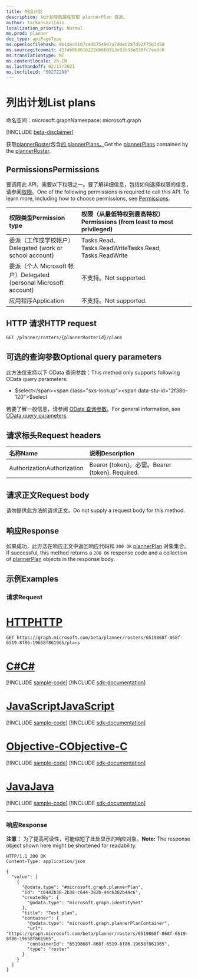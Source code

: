 ```yaml
---
title: 列出计划
description: 从计划导航属性获取 plannerPlan 资源。
author: tarkansevilmis
localization_priority: Normal
ms.prod: planner
doc_type: apiPageType
ms.openlocfilehash: 9b1dec9107ced8754947a7ddeb287d52f75b3d58
ms.sourcegitcommit: 42fdb068616222eb6b0813e93b33e830fc7eedc0
ms.translationtype: MT
ms.contentlocale: zh-CN
ms.lasthandoff: 02/17/2021
ms.locfileid: "50272298"
---
```

# <a name="list-plans"></a><span data-ttu-id="2f38b-103">列出计划</span><span class="sxs-lookup"><span data-stu-id="2f38b-103">List plans</span></span>
<span data-ttu-id="2f38b-104">命名空间：microsoft.graph</span><span class="sxs-lookup"><span data-stu-id="2f38b-104">Namespace: microsoft.graph</span></span>

[!INCLUDE [beta-disclaimer](../../includes/beta-disclaimer.md)]

<span data-ttu-id="2f38b-105">获取[plannerRoster](../resources/plannerplan.md)包含[的 plannerPlans。](../resources/plannerRoster.md)</span><span class="sxs-lookup"><span data-stu-id="2f38b-105">Get the [plannerPlans](../resources/plannerplan.md) contained by the [plannerRoster](../resources/plannerRoster.md).</span></span>

## <a name="permissions"></a><span data-ttu-id="2f38b-106">Permissions</span><span class="sxs-lookup"><span data-stu-id="2f38b-106">Permissions</span></span>
<span data-ttu-id="2f38b-p101">要调用此 API，需要以下权限之一。要了解详细信息，包括如何选择权限的信息，请参阅[权限](/graph/permissions-reference)。</span><span class="sxs-lookup"><span data-stu-id="2f38b-p101">One of the following permissions is required to call this API. To learn more, including how to choose permissions, see [Permissions](/graph/permissions-reference).</span></span>

|<span data-ttu-id="2f38b-109">权限类型</span><span class="sxs-lookup"><span data-stu-id="2f38b-109">Permission type</span></span>|<span data-ttu-id="2f38b-110">权限（从最低特权到最高特权）</span><span class="sxs-lookup"><span data-stu-id="2f38b-110">Permissions (from least to most privileged)</span></span>|
|:---|:---|
|<span data-ttu-id="2f38b-111">委派（工作或学校帐户）</span><span class="sxs-lookup"><span data-stu-id="2f38b-111">Delegated (work or school account)</span></span>|<span data-ttu-id="2f38b-112">Tasks.Read、Tasks.ReadWrite</span><span class="sxs-lookup"><span data-stu-id="2f38b-112">Tasks.Read, Tasks.ReadWrite</span></span>|
|<span data-ttu-id="2f38b-113">委派（个人 Microsoft 帐户）</span><span class="sxs-lookup"><span data-stu-id="2f38b-113">Delegated (personal Microsoft account)</span></span>|<span data-ttu-id="2f38b-114">不支持。</span><span class="sxs-lookup"><span data-stu-id="2f38b-114">Not supported.</span></span>|
|<span data-ttu-id="2f38b-115">应用程序</span><span class="sxs-lookup"><span data-stu-id="2f38b-115">Application</span></span>|<span data-ttu-id="2f38b-116">不支持。</span><span class="sxs-lookup"><span data-stu-id="2f38b-116">Not supported.</span></span>|

## <a name="http-request"></a><span data-ttu-id="2f38b-117">HTTP 请求</span><span class="sxs-lookup"><span data-stu-id="2f38b-117">HTTP request</span></span>

<!-- {
  "blockType": "ignored"
}
-->
``` http
GET /planner/rosters/{plannerRosterId}/plans
```

## <a name="optional-query-parameters"></a><span data-ttu-id="2f38b-118">可选的查询参数</span><span class="sxs-lookup"><span data-stu-id="2f38b-118">Optional query parameters</span></span>
<span data-ttu-id="2f38b-119">此方法仅支持以下 OData 查询参数：</span><span class="sxs-lookup"><span data-stu-id="2f38b-119">This method only supports following OData query parameters:</span></span>

- <span data-ttu-id="2f38b-120">$select</span><span class="sxs-lookup"><span data-stu-id="2f38b-120">$select</span></span>

<span data-ttu-id="2f38b-121">若要了解一般信息，请参阅 [OData 查询参数](/graph/query-parameters)。</span><span class="sxs-lookup"><span data-stu-id="2f38b-121">For general information, see [OData query parameters](/graph/query-parameters).</span></span>

## <a name="request-headers"></a><span data-ttu-id="2f38b-122">请求标头</span><span class="sxs-lookup"><span data-stu-id="2f38b-122">Request headers</span></span>
|<span data-ttu-id="2f38b-123">名称</span><span class="sxs-lookup"><span data-stu-id="2f38b-123">Name</span></span>|<span data-ttu-id="2f38b-124">说明</span><span class="sxs-lookup"><span data-stu-id="2f38b-124">Description</span></span>|
|:---|:---|
|<span data-ttu-id="2f38b-125">Authorization</span><span class="sxs-lookup"><span data-stu-id="2f38b-125">Authorization</span></span>|<span data-ttu-id="2f38b-p102">Bearer {token}。必需。</span><span class="sxs-lookup"><span data-stu-id="2f38b-p102">Bearer {token}. Required.</span></span>|

## <a name="request-body"></a><span data-ttu-id="2f38b-128">请求正文</span><span class="sxs-lookup"><span data-stu-id="2f38b-128">Request body</span></span>
<span data-ttu-id="2f38b-129">请勿提供此方法的请求正文。</span><span class="sxs-lookup"><span data-stu-id="2f38b-129">Do not supply a request body for this method.</span></span>

## <a name="response"></a><span data-ttu-id="2f38b-130">响应</span><span class="sxs-lookup"><span data-stu-id="2f38b-130">Response</span></span>

<span data-ttu-id="2f38b-131">如果成功，此方法在响应正文中返回响应代码和 `200 OK` [plannerPlan](../resources/plannerplan.md) 对象集合。</span><span class="sxs-lookup"><span data-stu-id="2f38b-131">If successful, this method returns a `200 OK` response code and a collection of [plannerPlan](../resources/plannerplan.md) objects in the response body.</span></span>

## <a name="examples"></a><span data-ttu-id="2f38b-132">示例</span><span class="sxs-lookup"><span data-stu-id="2f38b-132">Examples</span></span>

### <a name="request"></a><span data-ttu-id="2f38b-133">请求</span><span class="sxs-lookup"><span data-stu-id="2f38b-133">Request</span></span>

# <a name="http"></a>[<span data-ttu-id="2f38b-134">HTTP</span><span class="sxs-lookup"><span data-stu-id="2f38b-134">HTTP</span></span>](#tab/http)
<!-- {
  "blockType": "request",
  "name": "list_plannerplan"
}
-->
``` http
GET https://graph.microsoft.com/beta/planner/rosters/6519868f-868f-6519-8f86-19658f861965/plans
```
# <a name="c"></a>[<span data-ttu-id="2f38b-135">C#</span><span class="sxs-lookup"><span data-stu-id="2f38b-135">C#</span></span>](#tab/csharp)
[!INCLUDE [sample-code](../includes/snippets/csharp/list-plannerplan-csharp-snippets.md)]
[!INCLUDE [sdk-documentation](../includes/snippets/snippets-sdk-documentation-link.md)]

# <a name="javascript"></a>[<span data-ttu-id="2f38b-136">JavaScript</span><span class="sxs-lookup"><span data-stu-id="2f38b-136">JavaScript</span></span>](#tab/javascript)
[!INCLUDE [sample-code](../includes/snippets/javascript/list-plannerplan-javascript-snippets.md)]
[!INCLUDE [sdk-documentation](../includes/snippets/snippets-sdk-documentation-link.md)]

# <a name="objective-c"></a>[<span data-ttu-id="2f38b-137">Objective-C</span><span class="sxs-lookup"><span data-stu-id="2f38b-137">Objective-C</span></span>](#tab/objc)
[!INCLUDE [sample-code](../includes/snippets/objc/list-plannerplan-objc-snippets.md)]
[!INCLUDE [sdk-documentation](../includes/snippets/snippets-sdk-documentation-link.md)]

# <a name="java"></a>[<span data-ttu-id="2f38b-138">Java</span><span class="sxs-lookup"><span data-stu-id="2f38b-138">Java</span></span>](#tab/java)
[!INCLUDE [sample-code](../includes/snippets/java/list-plannerplan-java-snippets.md)]
[!INCLUDE [sdk-documentation](../includes/snippets/snippets-sdk-documentation-link.md)]

---



### <a name="response"></a><span data-ttu-id="2f38b-139">响应</span><span class="sxs-lookup"><span data-stu-id="2f38b-139">Response</span></span>
<span data-ttu-id="2f38b-140">**注意：** 为了提高可读性，可能缩短了此处显示的响应对象。</span><span class="sxs-lookup"><span data-stu-id="2f38b-140">**Note:** The response object shown here might be shortened for readability.</span></span>
<!-- {
  "blockType": "response",
  "truncated": true,
  "@odata.type": "Collection(microsoft.graph.plannerPlan)"
}
-->
``` http
HTTP/1.1 200 OK
Content-Type: application/json

{
  "value": [
    {
      "@odata.type": "#microsoft.graph.plannerPlan",
      "id": "c6442b38-2b38-c644-382b-44c6382b44c6",
      "createdBy": {
        "@odata.type": "microsoft.graph.identitySet"
      },
      "title": "Test plan",
      "container": {
        "@odata.type": "microsoft.graph.plannerPlanContainer",
        "url": "https://graph.microsoft.com/beta/planner/rosters/6519868f-868f-6519-8f86-19658f861965",
        "containerId": "6519868f-868f-6519-8f86-19658f861965",
        "type": "roster"
      }
    }
  ]
}
```

